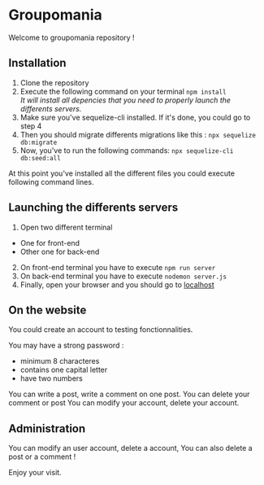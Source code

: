 # Groupomania

Welcome to groupomania repository !

## Installation

1. Clone the repository
2. Execute the following command on your terminal `npm install`  
*It will install all depencies that you need to properly launch the differents servers.*
3. Make sure you've sequelize-cli installed. If it's done, you could go to step 4
4. Then you should migrate differents migrations like this : `npx sequelize db:migrate`
5. Now, you've to run the following commands: `npx sequelize-cli db:seed:all`

At this point you've installed all the different files you could execute following command lines.

## Launching the differents servers

1. Open two different terminal  
  * One for front-end  
  * Other one for back-end  
2. On front-end terminal you have to execute `npm run server`
3. On back-end terminal you have to execute  `nodemon server.js`
4. Finally, open your browser and you should go to [localhost](http://localhost:8080/)

## On the website

You could create an account to testing fonctionnalities.

You may have a strong password :
* minimum 8 characteres
* contains one capital letter
* have two numbers   

You can write a post, write a comment on one post.
You can delete your comment or post
You can modify your account, delete your account.

## Administration

You can modify an user account, delete a account,
You can also delete a post or a comment !

Enjoy your visit.
